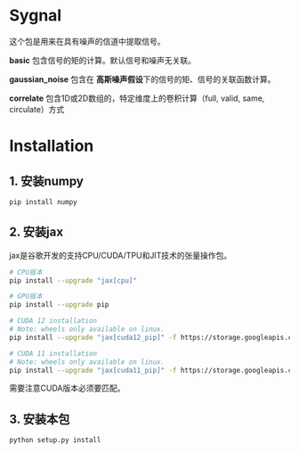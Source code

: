 # Sygnal 
这个包是用来在具有噪声的信道中提取信号。

**basic** 包含信号的矩的计算。默认信号和噪声无关联。

**gaussian_noise** 包含在 **高斯噪声假设**下的信号的矩、信号的关联函数计算。

**correlate** 包含1D或2D数组的，特定维度上的卷积计算（full, valid, same, circulate）方式

# Installation
## 1. 安装numpy
```bash
pip install numpy
```
## 2. 安装jax
jax是谷歌开发的支持CPU/CUDA/TPU和JIT技术的张量操作包。
```bash
# CPU版本
pip install --upgrade "jax[cpu]"

# GPU版本
pip install --upgrade pip

# CUDA 12 installation
# Note: wheels only available on linux.
pip install --upgrade "jax[cuda12_pip]" -f https://storage.googleapis.com/jax-releases/jax_cuda_releases.html

# CUDA 11 installation
# Note: wheels only available on linux.
pip install --upgrade "jax[cuda11_pip]" -f https://storage.googleapis.com/jax-releases/jax_cuda_releases.html
```
需要注意CUDA版本必须要匹配。


## 3. 安装本包
```bash
python setup.py install
```